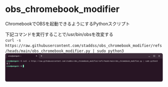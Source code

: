 # obs_chromebook_modifier
ChromebookでOBSを起動できるようにするPythonスクリプト

下記コマンドを実行することで/usr/bin/obsを改変する  
`curl -s https://raw.githubusercontent.com/staddss/obs_chromebook_modifier/refs/heads/main/obs_chromebook_modifier.py | sudo python3`
![alt text](image.png)
